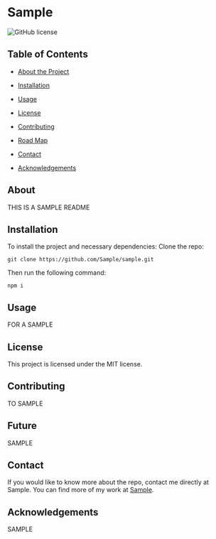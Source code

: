 # Sample
  ![GitHub license](https://img.shields.io/badge/license-MIT-blue.svg)
  
  
  ## Table of Contents 
  * [About the Project](#about)
  
  * [Installation](#installation)
  
  * [Usage](#usage)
    
  * [License](#license)

  * [Contributing](#contributing)

  * [Road Map](#future)
  
  * [Contact](#contact)
  
  * [Acknowledgements](#acknowledgements)
  
  ## About
  
  THIS IS A SAMPLE README
  
  ## Installation
  
  To install the project and necessary dependencies:
  Clone the repo:
  ```
  git clone https://github.com/Sample/sample.git
  ```
  Then run the following command:
  ```
  npm i
  ```
  
  ## Usage
  
  FOR A SAMPLE
  
  ## License
  
  This project is licensed under the MIT license.
    
  ## Contributing
  
  TO SAMPLE

  ## Future

  SAMPLE
  
  ## Contact
  
  If you would like to know more about the repo, contact me directly at Sample. You can find more of my work at [Sample](https://github.com/Sample/).

  ## Acknowledgements
  SAMPLE
  
  